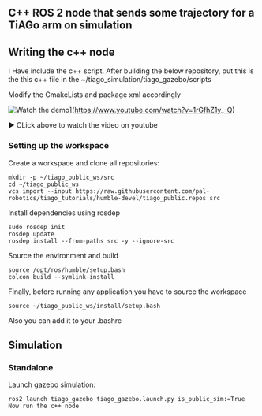 
## C++ ROS 2 node that sends some trajectory for a TiAGo arm on simulation

## Writing the c++ node

I Have include the c++ script. After building the below repository, put this is the this c++ file in the ~/tiago_simulation/tiago_gazebo/scripts

Modify the CmakeLists and package xml accordingly 

![Watch the demo](https://img.youtube.com/vi/1rGfhZ1y_-Q/0.jpg)](https://www.youtube.com/watch?v=1rGfhZ1y_-Q)

▶️ CLick above to watch the video on youtube


### Setting up the workspace

Create a workspace and clone all repositories:

```console
mkdir -p ~/tiago_public_ws/src
cd ~/tiago_public_ws
vcs import --input https://raw.githubusercontent.com/pal-robotics/tiago_tutorials/humble-devel/tiago_public.repos src
```

Install dependencies using rosdep

```console
sudo rosdep init
rosdep update
rosdep install --from-paths src -y --ignore-src
```

Source the environment and build

```console
source /opt/ros/humble/setup.bash
colcon build --symlink-install
```

Finally, before running any application you have to source the workspace

```console
source ~/tiago_public_ws/install/setup.bash
```

Also you can add it to your .bashrc


## Simulation

### Standalone

Launch gazebo simulation:

```console
ros2 launch tiago_gazebo tiago_gazebo.launch.py is_public_sim:=True
Now run the c++ node

```

